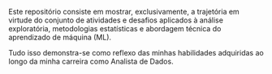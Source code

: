 Este repositório consiste em mostrar, exclusivamente, a trajetória em virtude do conjunto de atividades e desafios aplicados à análise exploratória, metodologias estatísticas
e abordagem técnica do aprendizado de máquina (ML). 

Tudo isso demonstra-se como reflexo das minhas habilidades adquiridas ao longo da minha carreira como Analista de Dados.
